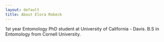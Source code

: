 ```yaml
---
layout: default
title: About Elora Robeck
---
```


1st year Entomology PhD student at University of California - Davis. B.S in Entomology from Cornell University.
